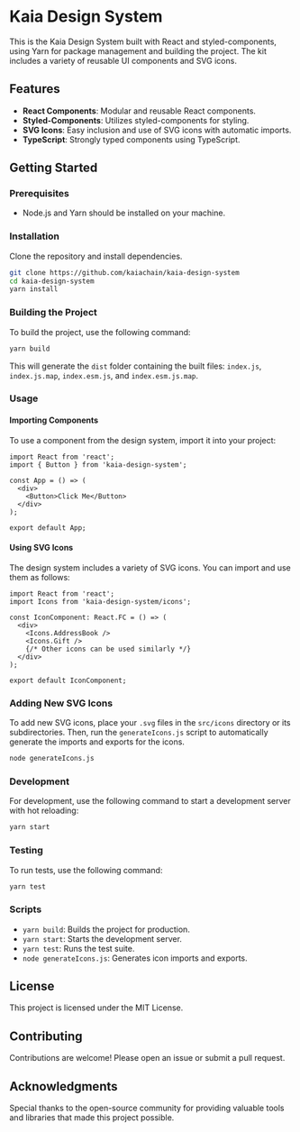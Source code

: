 # Kaia Design System

This is the Kaia Design System built with React and styled-components, using Yarn for package management and building the project. The kit includes a variety of reusable UI components and SVG icons.

## Features

- **React Components**: Modular and reusable React components.
- **Styled-Components**: Utilizes styled-components for styling.
- **SVG Icons**: Easy inclusion and use of SVG icons with automatic imports.
- **TypeScript**: Strongly typed components using TypeScript.

## Getting Started

### Prerequisites

- Node.js and Yarn should be installed on your machine.

### Installation

Clone the repository and install dependencies.

```sh
git clone https://github.com/kaiachain/kaia-design-system
cd kaia-design-system
yarn install
```

### Building the Project

To build the project, use the following command:

```sh
yarn build
```

This will generate the `dist` folder containing the built files: `index.js`, `index.js.map`, `index.esm.js`, and `index.esm.js.map`.

### Usage

#### Importing Components

To use a component from the design system, import it into your project:

```tsx
import React from 'react';
import { Button } from 'kaia-design-system';

const App = () => (
  <div>
    <Button>Click Me</Button>
  </div>
);

export default App;
```

#### Using SVG Icons

The design system includes a variety of SVG icons. You can import and use them as follows:

```tsx
import React from 'react';
import Icons from 'kaia-design-system/icons';

const IconComponent: React.FC = () => (
  <div>
    <Icons.AddressBook />
    <Icons.Gift />
    {/* Other icons can be used similarly */}
  </div>
);

export default IconComponent;
```

### Adding New SVG Icons

To add new SVG icons, place your `.svg` files in the `src/icons` directory or its subdirectories. Then, run the `generateIcons.js` script to automatically generate the imports and exports for the icons.

```sh
node generateIcons.js
```

### Development

For development, use the following command to start a development server with hot reloading:

```sh
yarn start
```

### Testing

To run tests, use the following command:

```sh
yarn test
```

### Scripts

- `yarn build`: Builds the project for production.
- `yarn start`: Starts the development server.
- `yarn test`: Runs the test suite.
- `node generateIcons.js`: Generates icon imports and exports.

## License

This project is licensed under the MIT License.

## Contributing

Contributions are welcome! Please open an issue or submit a pull request.

## Acknowledgments

Special thanks to the open-source community for providing valuable tools and libraries that made this project possible.

